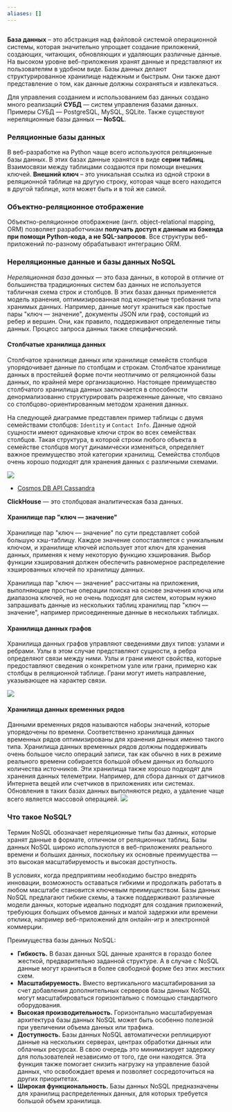 ```yaml
---
aliases: []
---
```

```py

```
**База данных** – это абстракция над файловой системой операционной системы, которая значительно упрощает создание приложений, создающих, читающих, обновляющих и удаляющих различные данные. На высоком уровне веб-приложения хранят данные и представляют их пользователям в удобном виде.
Базы данных делают структурированное хранилище надежным и быстрым. Они также дают представление о том, как данные должны сохраняться и извлекаться.

Для управления созданием и использованием баз данных создано много реализаций **СУБД** — систем управления базами данных. Примеры СУБД — PostgreSQL, MySQL, SQLite. Также существуют нереляционные базы данных — **NoSQL**.

### Реляционные базы данных

В веб-разработке на Python чаще всего используются реляционные базы данных.
В этих базах данные хранятся в виде **серии таблиц**. Взаимосвязи между таблицами создаются при помощи внешних ключей.
**Внешний ключ** – это уникальная ссылка из одной строки в реляционной таблице на другую строку, которая чаще всего находится в другой таблице, хотя может быть и в той же самой.


### Объектно-реляционное отображение

Объектно-реляционное отображение (англ. object-relational mapping, ORM) позволяет разработчикам **получать доступ к данным из бэкенда при помощи Python-кода, а не SQL-запросов**. Все структуры веб-приложений по-разному обрабатывают интеграцию ORM.

### Нереляционные данные и базы данных NoSQL
_Нереляционная база данных_ — это база данных, в которой в отличие от большинства традиционных систем баз данных не используется табличная схема строк и столбцов. В этих базах данных применяется модель хранения, оптимизированная под конкретные требования типа хранимых данных. Например, данные могут храниться как простые пары "ключ — значение", документы JSON или граф, состоящий из ребер и вершин. Они, как правило, поддерживают определенные типы данных. Процесс запроса данных также специфический.

#### Столбчатые хранилища данных

Столбчатое хранилище данных или хранилище семейств столбцов упорядочивает данные по столбцам и строкам. Столбчатое хранилище данных в простейшей форме почти неотличимо от реляционной базы данных, по крайней мере организационно. Настоящее преимущество столбчатого хранилища данных заключается в способности денормализованно структурировать разреженные данные, что связано со столбцово-ориентированным методом хранения данных.

На следующей диаграмме представлен пример таблицы с двумя семействами столбцов: `Identity` и `Contact Info`. Данные одной сущности имеют одинаковые ключи строк во всех семействах столбцов. Такая структура, в которой строки любого объекта в семействе столбцов могут динамически изменяться, определяет важное преимущество этой категории хранилищ. Семейства столбцов очень хорошо подходят для хранения данных с различными схемами.

![](https://docs.microsoft.com/ru-ru/azure/architecture/guide/technology-choices/images/column-family.png)

-   [Cosmos DB API Cassandra](https://docs.microsoft.com/en-us/azure/cosmos-db/cassandra-introduction)

**ClickHouse** — это столбцовая аналитическая база данных.

#### Хранилище пар "ключ — значение"
Хранилище пар "ключ — значение" по сути представляет собой большую хэш-таблицу. Каждое значение сопоставляется с уникальным ключом, и хранилище ключей использует этот ключ для хранения данных, применяя к нему некоторую функцию хэширования. Выбор функции хэширования должен обеспечить равномерное распределение хэшированных ключей по хранилищу данных.

Хранилища пар "ключ — значение" рассчитаны на приложения, выполняющие простые операции поиска на основе значения ключа или диапазона ключей, но не очень подходят для систем, которым нужно запрашивать данные из нескольких таблиц хранилищ пар "ключ — значение", например присоединенные данные в нескольких таблицах.


#### Хранилища данных графов
Хранилища данных графов управляют сведениями двух типов: узлами и ребрами. Узлы в этом случае представляют сущности, а ребра определяют связи между ними. Узлы и грани имеют свойства, которые предоставляют сведения о конкретном узле или грани, примерно как столбцы в реляционной таблице. Грани могут иметь направление, указывающее на характер связи.

![](https://docs.microsoft.com/ru-ru/azure/architecture/guide/technology-choices/images/graph.png)

#### Хранилища данных временных рядов
Данными временных рядов называются наборы значений, которые упорядочены по времени. Соответственно хранилища данных временных рядов оптимизированы для хранения данных именно такого типа. Хранилища данных временных рядов должны поддерживать очень большое число операций записи, так как обычно в них в режиме реального времени собирается большой объем данных из большого количества источников. Эти хранилища также хорошо подходят для хранения данных телеметрии. Например, для сбора данных от датчиков Интернета вещей или счетчиков в приложениях или системах. Обновления в таких базах данных выполняются редко, а удаление чаще всего является массовой операцией.
![](https://docs.microsoft.com/ru-ru/azure/architecture/data-guide/big-data/images/time-series.png)

### Что такое NoSQL?
Термин NoSQL обозначает нереляционные типы баз данных, которые хранят данные в формате, отличном от реляционных таблиц.
Базы данных NoSQL широко используются в веб-приложениях реального времени и больших данных, поскольку их основные преимущества — это высокая масштабируемость и высокая доступность.

В условиях, когда предприятиям необходимо быстро внедрять инновации, возможность оставаться гибкими и продолжать работать в любом масштабе становится ключевым преимуществом. Базы данных NoSQL предлагают гибкие схемы, а также поддерживают различные модели данных, которые идеально подходят для создания приложений, требующих больших объемов данных и малой задержки или времени отклика, например веб-приложений для онлайн-игр и электронной коммерции.

Преимущества базы данных NoSQL:
-   **Гибкость.** В базах данных SQL данные хранятся в гораздо более жесткой, предварительно заданной структуре. А в случае с NoSQL данные могут храниться в более свободной форме без этих жестких схем.
-   **Масштабируемость.** Вместо вертикального масштабирования за счет добавления дополнительных серверов базы данных NoSQL могут масштабироваться горизонтально с помощью стандартного оборудования. 
-   **Высокая производительность.** Горизонтально масштабируемая архитектура базы данных NoSQL может быть особенно полезной при увеличении объема данных или трафика.
-   **Доступность.** Базы данных NoSQL автоматически реплицируют данные на нескольких серверах, центрах обработки данных или облачных ресурсах. В свою очередь это минимизирует задержку для пользователей независимо от того, где они находятся. Эта функция также помогает снизить нагрузку на управление базой данных, что освобождает время и позволяет сосредоточиться на других приоритетах.
-   **Широкая функциональность.** Базы данных NoSQL предназначены для хранилищ распределенных данных, для которых требуется большой объем хранилища.

